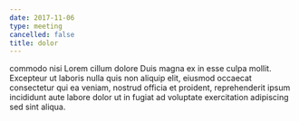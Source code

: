 ```yaml
---
date: 2017-11-06
type: meeting
cancelled: false
title: dolor
---
```

commodo nisi Lorem cillum dolore Duis magna ex in esse culpa mollit. Excepteur ut laboris nulla quis non aliquip elit, eiusmod occaecat consectetur qui ea veniam, nostrud officia et proident, reprehenderit ipsum incididunt aute labore dolor ut in fugiat ad voluptate exercitation adipiscing sed sint aliqua.